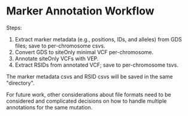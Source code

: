 # Marker Annotation Workflow

Steps:

1. Extract marker metadata (e.g., positions, IDs, and alleles) from GDS files; save to per-chromosome csvs.
2. Convert GDS to siteOnly minimal VCF per-chromosome.
3. Annotate siteOnly VCFs with VEP.
4. Extract RSIDs from annotated VCF; save to per-chromosome tsvs.

The marker metadata csvs and RSID csvs will be saved in the same "directory".

For future work, other considerations about file formats need to be considered and complicated decisions on
how to handle multiple annotations for the same mutation.

